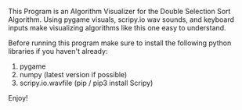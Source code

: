 This Program is an Algorithm Visualizer for the Double Selection Sort Algorithm. Using pygame visuals, scripy.io wav sounds, and 
keyboard inputs make visualizing algorithms like this one easy to understand. 

Before running this program make sure to install the following python libraries if you haven't already:
1. pygame
2. numpy (latest version if possible)
3. scripy.io.wavfile (pip / pip3 install Scripy)

Enjoy!
